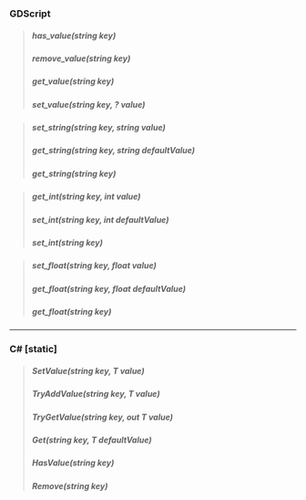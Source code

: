 ### GDScript
 
> ##### has_value(string key)
> ##### remove_value(string key)
> ##### get_value(string key)
> ##### set_value(string key, ? value)
 
 
 
> ##### set_string(string key, string value)
> ##### get_string(string key, string defaultValue)
> ##### get_string(string key)
 
 
 
> ##### get_int(string key, int value)
> ##### set_int(string key, int defaultValue)
> ##### set_int(string key)

 
 
> ##### set_float(string key, float value)
> ##### get_float(string key, float defaultValue)
> ##### get_float(string key)

---

### C# [static]

> ##### SetValue(string key, T value)
> ##### TryAddValue(string key, T value)
> ##### TryGetValue(string key, out T value)
> ##### Get(string key, T defaultValue)
> ##### HasValue(string key)
> ##### Remove(string key)
